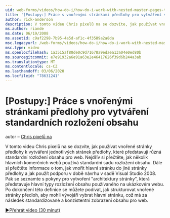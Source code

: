 ```yaml
---
uid: web-forms/videos/how-do-i/how-do-i-work-with-nested-master-pages-to-create-standard-content-layouts
title: '[Postupy:] Práce s vnořenými stránkami předlohy pro vytváření standardních rozložení obsahu | Microsoft Docs'
author: rick-anderson
description: V tomto videu Chris pixelů na se dozvíte, jak používat vnořené stránky předlohy k vytváření jednotlivých stránek předlohy, které představují různá standardní rozložení obsahu pro w...
ms.author: riande
ms.date: 06/19/2008
ms.assetid: c9af2298-7b95-4a5d-af1c-4f3589a2a8da
msc.legacyurl: /web-forms/videos/how-do-i/how-do-i-work-with-nested-master-pages-to-create-standard-content-layouts
msc.type: video
ms.openlocfilehash: 1a3515af80de0c9d71678a9edaea13a04e0ed80b
ms.sourcegitcommit: e7e91932a6e91a63e2e46417626f39d6b244a3ab
ms.translationtype: MT
ms.contentlocale: cs-CZ
ms.lasthandoff: 03/06/2020
ms.locfileid: "78631241"
---
```

# <a name="how-do-i-work-with-nested-master-pages-to-create-standard-content-layouts"></a>[Postupy:] Práce s vnořenými stránkami předlohy pro vytváření standardních rozložení obsahu

autor – [Chris pixelů na](https://twitter.com/chrispels)

V tomto videu Chris pixelů na se dozvíte, jak používat vnořené stránky předlohy k vytváření jednotlivých stránek předlohy, které představují různá standardní rozložení obsahu pro web. Nejdřív si přečtěte, jak několik hlavních komerčních webů používá standardní sadu rozložení obsahu. Dále si přečtěte informace o tom, jak vnořit hlavní stránku do jiné stránky předlohy a jak použít podporu v době návrhu v sadě Visual Studio 2008. Pak se seznamte s pokyny pro vytvoření "architektury stránky", která představuje hlavní typy rozložení obsahu používaného na ukázkovém webu. Po dokončení této definice se můžete podívat, jak strukturovat vnořené stránky předloh, aby mohli vývojáři vybrat hlavní stránku, což má za následek standardizované a konzistentní zobrazení obsahu pro web.

[&#9654;Přehrát video (30 minut)](https://channel9.msdn.com/Blogs/ASP-NET-Site-Videos/how-do-i-work-with-nested-master-pages-to-create-standard-content-layouts)
